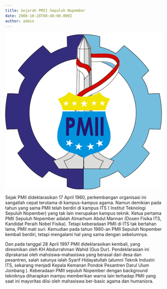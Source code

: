 ```yaml
---
title: Sejarah PMII Sepuluh Nopember
date: 2008-10-28T00:40:00.000Z
author: admin
---
```

![Logo PMII Sepuluh Nopember](/assets/uploads/logo-komisariat-pmii-sepuluh-nopember.png "Logo PMII Sepuluh Nopember")

Sejak PMII dideklarasikan 17 April 1960, perkembangan organisasi ini sangatlah cepat terutama di kampus-kampus agama. Namun demikian pada tahun yang sama PMII telah berdiri di kampus ITS ( Institut Teknologi Sepuluh Nopember) yang tak lain merupakan kampus teknik. Ketua pertama PMII Sepuluh Nopember adalah Almarhum Abdul Mannan (Dosen Fisika ITS, Kandidat Peraih Nobel Fisika). Tetapi keberadaan PMII di ITS tak bertahan lama, PMII mati suri. Kemudian pada tahun 1980-an PMII Sepuluh Nopember kembali berdiri, tetapi mengalami hal yang sama dengan sebelumnya.

Dan pada tanggal 28 April 1997 PMII dideklarasikan kembali, yang diresmikan oleh KH Abdurrahman Wahid (Gus Dur). Pendeklarasian ini diprakarsai oleh mahsiswa–mahasiswa yang berasal dari desa dan pesantren, salah satunya ialah Syarif Hidayatullah (alumni Teknik Industri ITS, sekarang menjadi Kepala Kemanan Pondok Pesantren Darul Ulum Jombang ). Keberadaan PMII sepuluh Nopember dengan background tekniknya diharapkan mampu memberikan warna lain terhadap PMII yang saat ini mayoritas diisi oleh mahasiswa ber-basic agama dan humaniora.